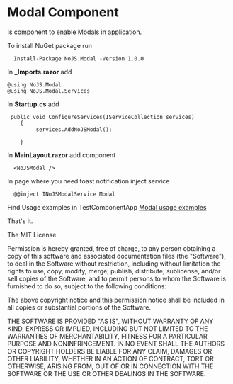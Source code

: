 
# Modal Component
Is component to enable Modals in application.


To install NuGet package run

      Install-Package NoJS.Modal -Version 1.0.0


In **_Imports.razor**
 add
 
    @using NoJS.Modal
    @using NoJS.Modal.Services

In **Startup.cs**
 add
 
     public void ConfigureServices(IServiceCollection services)
        {
             services.AddNoJSModal();

        }
In **MainLayout.razor**
 add component
 
      <NoJSModal />


In page where you need toast notification inject service
 
      @@inject INoJSModalService Modal


Find Usage examples in TestComponentApp
[Modal usage examples](https://github.com/PetarTomasevic/NoJSComponents/blob/master/TestComponentApp/Pages/Index.razor)


   
That's it.



The MIT License

Permission is hereby granted, free of charge, to any person obtaining a copy
of this software and associated documentation files (the "Software"), to deal
in the Software without restriction, including without limitation the rights
to use, copy, modify, merge, publish, distribute, sublicense, and/or sell
copies of the Software, and to permit persons to whom the Software is
furnished to do so, subject to the following conditions:

The above copyright notice and this permission notice shall be included in
all copies or substantial portions of the Software.

THE SOFTWARE IS PROVIDED "AS IS", WITHOUT WARRANTY OF ANY KIND, EXPRESS OR
IMPLIED, INCLUDING BUT NOT LIMITED TO THE WARRANTIES OF MERCHANTABILITY,
FITNESS FOR A PARTICULAR PURPOSE AND NONINFRINGEMENT. IN NO EVENT SHALL THE
AUTHORS OR COPYRIGHT HOLDERS BE LIABLE FOR ANY CLAIM, DAMAGES OR OTHER
LIABILITY, WHETHER IN AN ACTION OF CONTRACT, TORT OR OTHERWISE, ARISING FROM,
OUT OF OR IN CONNECTION WITH THE SOFTWARE OR THE USE OR OTHER DEALINGS IN
THE SOFTWARE.